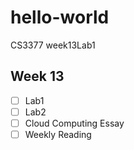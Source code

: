 # hello-world
CS3377 week13Lab1 
## Week 13
- [ ] Lab1
- [ ] Lab2
- [ ] Cloud Computing Essay
- [ ] Weekly Reading
